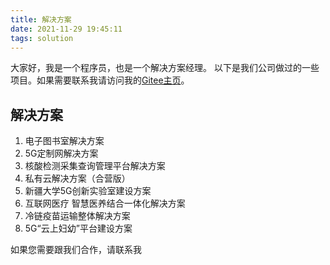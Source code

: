 ```yaml
---
title: 解决方案
date: 2021-11-29 19:45:11
tags: solution
---
```


大家好，我是一个程序员，也是一个解决方案经理。
以下是我们公司做过的一些项目。如果需要联系我请访问我的[Gitee主页](https://gitee.com/rehmet)。

## 解决方案

1. 电子图书室解决方案
2. 5G定制网解决方案
3. 核酸检测采集查询管理平台解决方案
4. 私有云解决方案（合营版）
5. 新疆大学5G创新实验室建设方案
6. 互联网医疗 智慧医养结合一体化解决方案
7. 冷链疫苗运输整体解决方案
8. 5G“云上妇幼”平台建设方案

如果您需要跟我们合作，请联系我
